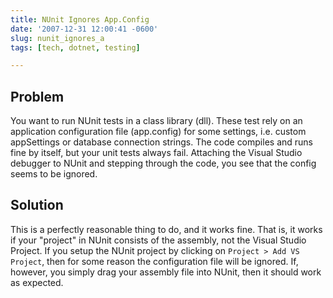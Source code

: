 ```yaml
---
title: NUnit Ignores App.Config
date: '2007-12-31 12:00:41 -0600'
slug: nunit_ignores_a
tags: [tech, dotnet, testing]

---
```


## Problem

You want to run NUnit tests in a class library (dll). These test
rely on an application configuration file (app.config) for some settings, i.e.
custom appSettings or database connection strings. The code compiles and runs
fine by itself, but your unit tests always fail. Attaching the Visual Studio
debugger to NUnit and stepping through the code, you see that the config seems
to be ignored.

<!-- truncate -->

## Solution

This is a perfectly reasonable thing to do, and it works fine.
That is, it works if your "project" in NUnit consists of the assembly, not the
Visual Studio Project. If you setup the NUnit project by clicking on `Project >
Add VS Project`, then for some reason the configuration file will be ignored.
If, however, you simply drag your assembly file into NUnit, then it should work
as expected.

